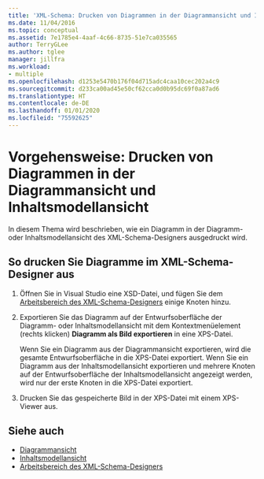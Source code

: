 ```yaml
---
title: 'XML-Schema: Drucken von Diagrammen in der Diagrammansicht und Inhaltsmodellansicht'
ms.date: 11/04/2016
ms.topic: conceptual
ms.assetid: 7e1785e4-4aaf-4c66-8735-51e7ca035565
author: TerryGLee
ms.author: tglee
manager: jillfra
ms.workload:
- multiple
ms.openlocfilehash: d1253e5470b176f04d715adc4caa10cec202a4c9
ms.sourcegitcommit: d233ca00ad45e50cf62cca0d0b95dc69f0a87ad6
ms.translationtype: HT
ms.contentlocale: de-DE
ms.lasthandoff: 01/01/2020
ms.locfileid: "75592625"
---
```

# <a name="how-to-print-diagrams-from-the-graph-view-and-the-content-model-view"></a>Vorgehensweise: Drucken von Diagrammen in der Diagrammansicht und Inhaltsmodellansicht

In diesem Thema wird beschrieben, wie ein Diagramm in der Diagramm- oder Inhaltsmodellansicht des XML-Schema-Designers ausgedruckt wird.

## <a name="to-print-diagrams-from-the-xml-schema-designer"></a>So drucken Sie Diagramme im XML-Schema-Designer aus

1. Öffnen Sie in Visual Studio eine XSD-Datei, und fügen Sie dem [Arbeitsbereich des XML-Schema-Designers](../xml-tools/xml-schema-designer-workspace.md) einige Knoten hinzu.

2. Exportieren Sie das Diagramm auf der Entwurfsoberfläche der Diagramm- oder Inhaltsmodellansicht mit dem Kontextmenüelement (rechts klicken) **Diagramm als Bild exportieren** in eine XPS-Datei.

     Wenn Sie ein Diagramm aus der Diagrammansicht exportieren, wird die gesamte Entwurfsoberfläche in die XPS-Datei exportiert. Wenn Sie ein Diagramm aus der Inhaltsmodellansicht exportieren und mehrere Knoten auf der Entwurfsoberfläche der Inhaltsmodellansicht angezeigt werden, wird nur der erste Knoten in die XPS-Datei exportiert.

3. Drucken Sie das gespeicherte Bild in der XPS-Datei mit einem XPS-Viewer aus.

## <a name="see-also"></a>Siehe auch

- [Diagrammansicht](../xml-tools/graph-view.md)
- [Inhaltsmodellansicht](../xml-tools/content-model-view.md)
- [Arbeitsbereich des XML-Schema-Designers](../xml-tools/xml-schema-designer-workspace.md)
